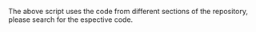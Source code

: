 The above script uses the code from different sections of the repository, please search for the espective code.